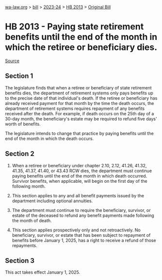 [wa-law.org](/) > [bill](/bill/) > [2023-24](/bill/2023-24/) > [HB 2013](/bill/2023-24/hb/2013/) > [Original Bill](/bill/2023-24/hb/2013/1/)

# HB 2013 - Paying state retirement benefits until the end of the month in which the retiree or beneficiary dies.

[Source](http://lawfilesext.leg.wa.gov/biennium/2023-24/Pdf/Bills/House%20Bills/2013.pdf)

## Section 1
The legislature finds that when a retiree or beneficiary of state retirement benefits dies, the department of retirement systems only pays benefits up to the precise date of that individual's death. If the retiree or beneficiary has already received payment for that month by the time the death occurs, the department of retirement systems requires repayment of any benefits received after the death. For example, if death occurs on the 25th day of a 30-day month, the beneficiary's estate may be required to refund five days' worth of benefits.

The legislature intends to change that practice by paying benefits until the end of the month in which the death occurs.

## Section 2
1. When a retiree or beneficiary under chapter 2.10, 2.12, 41.26, 41.32, 41.35, 41.37, 41.40, or 43.43 RCW dies, the department must continue paying benefits until the end of the month in which death occurred. Survivor benefits, when applicable, will begin on the first day of the following month.

2. This section applies to any and all benefit payments issued by the department including optional annuities.

3. The department must continue to require the beneficiary, survivor, or estate of the deceased to refund any benefit payments made following the month of death.

4. This section applies prospectively only and not retroactively. No beneficiary, survivor, or estate that has been subject to repayment of benefits before January 1, 2025, has a right to receive a refund of those repayments.

## Section 3
This act takes effect January 1, 2025.
